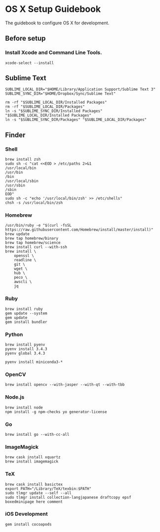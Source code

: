 # OS X Setup Guidebook

The guidebook to configure OS X for development.

## Before setup

### Install Xcode and Command Line Tools.

```console
xcode-select --install
```

## Sublime Text

```console
SUBLIME_LOCAL_DIR="$HOME/Library/Application Support/Sublime Text 3"
SUBLIME_SYNC_DIR="$HOME/Dropbox/Sync/Sublime Text"

rm -rf "$SUBLIME_LOCAL_DIR/Installed Packages"
rm -rf "$SUBLIME_LOCAL_DIR/Packages"
ln -s "$SUBLIME_SYNC_DIR/Installed Packages" "$SUBLIME_LOCAL_DIR/Installed Packages"
ln -s "$SUBLIME_SYNC_DIR/Packages" "$SUBLIME_LOCAL_DIR/Packages"
```

## Finder

### Shell

```console
brew install zsh
sudo sh -c "cat <<EOD > /etc/paths 2>&1
/usr/local/bin
/usr/bin
/bin
/usr/local/sbin
/usr/sbin
/sbin
EOD"
sudo sh -c "echo '/usr/local/bin/zsh' >> /etc/shells"
chsh -s /usr/local/bin/zsh
```

### Homebrew

```console
/usr/bin/ruby -e "$(curl -fsSL https://raw.githubusercontent.com/Homebrew/install/master/install)"
brew update
brew tap homebrew/binary
brew tap homebrew/science
brew install curl --with-ssh
brew install \
	openssl \
	readline \
	git \
	wget \
	hub \
	peco \
	awscli \
	jq
```

### Ruby

```console
brew install ruby
gem update --system
gem update
gem install bundler
```

### Python

```console
brew install pyenv
pyenv install 3.4.3
pyenv global 3.4.3

pyenv install miniconda3-*
```

### OpenCV

```console
brew install opencv --with-jasper --with-qt --with-tbb
```

### Node.js

```console
brew install node
npm install -g npm-checks yo generator-license
```

### Go

```conosle
brew install go --with-cc-all
```

### ImageMagick

```console
brew cask install xquartz
brew install imagemagick
```

### TeX ###
```console
brew cask install basictex
export PATH="/Library/TeX/texbin:$PATH"
sudo tlmgr update --self --all
sudo tlmgr install collection-langjapanese draftcopy epsf boxedminipage here comment
```

### iOS Development ###
```
gem install cocoapods
```

